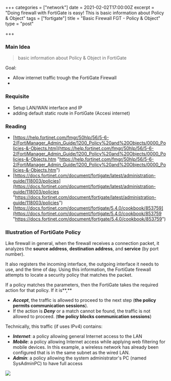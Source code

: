 +++
categories = ["network"]
date = 2021-02-02T17:00:00Z
excerpt = "Doing firewall with FortiGate is easy! This is basic information about Policy & Object"
tags = ["fortigate"]
title = "Basic Firewall FGT - Policy & Object"
type = "post"

+++
### Main Idea

> basic information about Policy & Object in FortiGate

Goal: 

* Allow internet traffic trough the FortiGate Firewall
* 

### Requisite

* Setup LAN/WAN interface and IP
* adding default static route in FortiGate (Accesi internet)

### Reading

* [https://help.fortinet.com/fmgr/50hlp/56/5-6-2/FortiManager_Admin_Guide/1200_Policy%20and%20Objects/0000_Policies-&-Objects.htm](https://help.fortinet.com/fmgr/50hlp/56/5-6-2/FortiManager_Admin_Guide/1200_Policy%20and%20Objects/0000_Policies-&-Objects.htm "https://help.fortinet.com/fmgr/50hlp/56/5-6-2/FortiManager_Admin_Guide/1200_Policy%20and%20Objects/0000_Policies-&-Objects.htm")
* [https://docs.fortinet.com/document/fortigate/latest/administration-guide/118003/policies](https://docs.fortinet.com/document/fortigate/latest/administration-guide/118003/policies "https://docs.fortinet.com/document/fortigate/latest/administration-guide/118003/policies")
* [https://docs.fortinet.com/document/fortigate/5.4.0/cookbook/853759](https://docs.fortinet.com/document/fortigate/5.4.0/cookbook/853759 "https://docs.fortinet.com/document/fortigate/5.4.0/cookbook/853759")

### Illustration of FortiGate Policy

Like firewall in general, when the firewall receives a connection packet, it analyzes the **source address**, **destination address**, and **service** (by port number).

It also registers the incoming interface, the outgoing interface it needs to use, and the time of day. Using this information, the FortiGate firewall attempts to locate a security policy that matches the packet.

If a policy matches the parameters, then the FortiGate takes the required action for that policy. If it is**,**

* **_Accept_**, the traffic is allowed to proceed to the next step (**the policy permits communication sessions**). 
* If the action is **_Deny_** or a match cannot be found, the traffic is not allowed to proceed. (**the policy blocks communication sessions**)

Technically, this traffic (if uses IPv4) contains:

* **_Internet_**: a policy allowing general Internet access to the LAN
* **_Mobile_**: a policy allowing Internet access while applying web filtering for mobile devices. In this example, a wireless network has already been configured that is in the same subnet as the wired LAN.
* **_Admin_**: a policy allowing the system administrator's PC (named SysAdminPC) to have full access

![](https://fortinetweb.s3.amazonaws.com/docs.fortinet.com/v2/resources/598118ae-ea1f-11e9-8977-00505692583a/images/163c545d1db7ea0bf7d84f4eb220a97e_diagram.png)